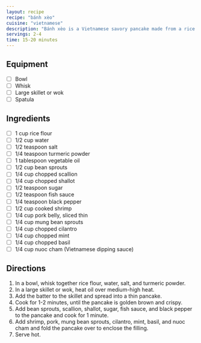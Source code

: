 ```yaml
---
layout: recipe
recipe: "bánh xèo"
cuisine: "vietnamese"
description: "Bánh xèo is a Vietnamese savory pancake made from a rice batter and usually filled with shrimp, pork, and bean sprouts."
servings: 2-4
time: 15-20 minutes
---
```


## Equipment
- [ ] Bowl
- [ ] Whisk
- [ ] Large skillet or wok
- [ ] Spatula

## Ingredients
- [ ] 1 cup rice flour
- [ ] 1/2 cup water
- [ ] 1/2 teaspoon salt
- [ ] 1/4 teaspoon turmeric powder
- [ ] 1 tablespoon vegetable oil
- [ ] 1/2 cup bean sprouts
- [ ] 1/4 cup chopped scallion
- [ ] 1/4 cup chopped shallot
- [ ] 1/2 teaspoon sugar
- [ ] 1/2 teaspoon fish sauce
- [ ] 1/4 teaspoon black pepper
- [ ] 1/2 cup cooked shrimp
- [ ] 1/4 cup pork belly, sliced thin
- [ ] 1/4 cup mung bean sprouts
- [ ] 1/4 cup chopped cilantro
- [ ] 1/4 cup chopped mint
- [ ] 1/4 cup chopped basil
- [ ] 1/4 cup nuoc cham (Vietnamese dipping sauce)

## Directions
1. In a bowl, whisk together rice flour, water, salt, and turmeric powder.
2. In a large skillet or wok, heat oil over medium-high heat.
3. Add the batter to the skillet and spread into a thin pancake.
4. Cook for 1-2 minutes, until the pancake is golden brown and crispy.
5. Add bean sprouts, scallion, shallot, sugar, fish sauce, and black pepper to the pancake and cook for 1 minute.
6. Add shrimp, pork, mung bean sprouts, cilantro, mint, basil, and nuoc cham and fold the pancake over to enclose the filling.
7. Serve hot.
